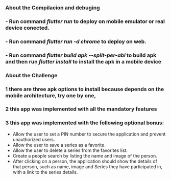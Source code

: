 <!-- ### Create a ".env" file on the root proyect with the content "URL=https://cataas.com". -->

### **About the Compilacion and debuging**

### - Run command ***flutter run*** to deploy on mobile emulator or real device conected.
### - Run command ***flutter run -d chrome*** to deploy on web.

### - Run command ***flutter build apk --split-per-abi*** to build apk and then run ***flutter install*** to install the apk in a mobile device


### **About the Challenge**
### 1 there are three apk options to install because depends on the mobile architecture, try one by one,
### 2 this app was implemented with all the mandatory features
### 3 this app was implemented with the following optional bonus:

- Allow the user to set a PIN number to secure the application and prevent unauthorized
users.
- Allow the user to save a series as a favorite.
- Allow the user to delete a series from the favorites list.
- Create a people search by listing the name and image of the person.
- After clicking on a person, the application should show the details of that person, such as name, image and Series they have participated in, with a link to the series details.

